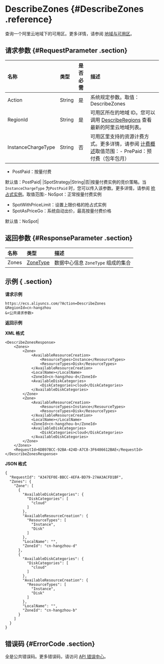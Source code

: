 # DescribeZones {#DescribeZones .reference}

查询一个阿里云地域下的可用区。更多详情，请参阅 [地域与可用区](https://help.aliyun.com/document_detail/40654.html)。

## 请求参数 {#RequestParameter .section}

|名称|类型|是否必需|描述|
|:-|:-|:---|:-|
|Action|String|是|系统规定参数。取值：DescribeZones|
|RegionId|String|是|可用区所在的地域 ID。您可以调用 [DescribeRegions](cn.zh-CN/API参考/地域/DescribeRegions.md#) 查看最新的阿里云地域列表。|
|InstanceChargeType|String|否|可用区里支持的资源计费方式。更多详情，请参阅 [计费概述](../../../../cn.zh-CN/产品定价/计费概述.md#)取值范围：-   PrePaid：预付费（包年包月）
-   PostPaid：按量付费

默认值：PostPaid|
|SpotStrategy|String|否|按量付费实例的竞价策略。当 `InstanceChargeType` 为`PostPaid` 时，您可以传入该参数。更多详情，请参阅 [抢占式实例](../../../../cn.zh-CN/产品简介/实例/抢占式实例.md#)。取值范围:-   NoSpot：正常按量付费实例
-   SpotWithPriceLimit：设置上限价格的抢占式实例
-   SpotAsPriceGo：系统自动出价，最高按量付费价格

默认值：NoSpot|

## 返回参数 {#ResponseParameter .section}

|名称|类型|描述|
|:-|:-|:-|
|Zones|[ZoneType](cn.zh-CN/API参考/数据类型/ZoneType.md#)|数据中心信息 `ZoneType` 组成的集合|

## 示例 { .section}

**请求示例** 

```
https://ecs.aliyuncs.com/?Action=DescribeZones
&RegionId=cn-hangzhou
&<公共请求参数>
```

**返回示例** 

**XML 格式**

```
<DescribeZonesResponse>
    <Zones>
        <Zone>
            <AvailableResourceCreation>
                <ResourceTypes>Instance</ResourceTypes>
                <ResourceTypes>Disk</ResourceTypes>
            </AvailableResourceCreation>
            <LocalName></LocalName>
            <ZoneId>cn-hangzhou-d</ZoneId>
            <AvailableDiskCategories>
                <DiskCategories>cloud</DiskCategories>
            </AvailableDiskCategories>
        </Zone>
        <Zone>
            <AvailableResourceCreation>
                <ResourceTypes>Instance</ResourceTypes>
                <ResourceTypes>Disk</ResourceTypes>
            </AvailableResourceCreation>
            <LocalName></LocalName>
            <ZoneId>cn-hangzhou-b</ZoneId>
            <AvailableDiskCategories>
                <DiskCategories>cloud</DiskCategories>
            </AvailableDiskCategories>
        </Zone>
    </Zones>
    <RequestId>6DB97BCC-92BA-424D-A7C8-3F6486612BAE</RequestId>
</DescribeZonesResponse>
```

 **JSON 格式** 

```
{
  "RequestId": "A347EF0E-BBCC-4EFA-BD79-27AA3ACFD1BF",
  "Zones": {
    "Zone": [
      {
        "AvailableDiskCategories": {
          "DiskCategories": [
            "cloud"
          ]
        },
        "AvailableResourceCreation": {
          "ResourceTypes": [
            "Instance",
            "Disk"
          ]
        },
        "LocalName": "",
        "ZoneId": "cn-hangzhou-d"
      },
      {
        "AvailableDiskCategories": {
          "DiskCategories": [
            "cloud"
          ]
        },
        "AvailableResourceCreation": {
          "ResourceTypes": [
            "Instance",
            "Disk"
          ]
        },
        "LocalName": "",
        "ZoneId": "cn-hangzhou-b"
      }
    ]
  }
}
```

## 错误码 {#ErrorCode .section}

全是公共错误码。更多错误码，请访问 [API 错误中心](https://error-center.aliyun.com/status/product/Ecs)。

